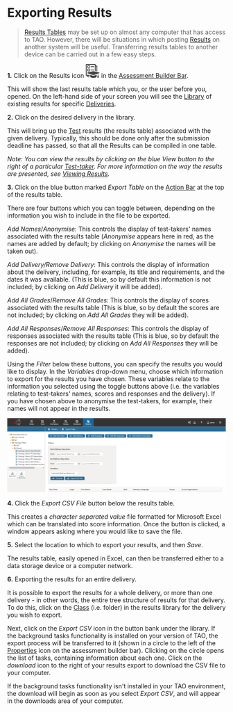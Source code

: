 # Exporting Results

> [Results Tables](../appendix/glossary.md#results-table) may be set up on almost any computer that has access to TAO. However, there will be situations in which posting [Results](../appendix/glossary.md#results) on another system will be useful. Transferring results tables to another device can be carried out in a few easy steps.

**1.**  Click on the Results icon ![Results](../resources/_icons/result.png) in the [Assessment Builder Bar](../appendix/glossary.md#assessment-builder-bar).

This will show the last results table which you, or the user before you, opened. On the left-hand side of your screen you will see the [Library](../appendix/glossary.md#library) of existing results for specific [Deliveries](../appendix/glossary.md#delivery).

**2.** Click on the desired delivery in the library. 

This will bring up the [Test](../appendix/glossary.md#test) results (the results table) associated with the given delivery. Typically, this should be done only after the submission deadline has passed, so that all the Results can be compiled in one table.

*Note: You can view the results by clicking on the blue View button to the right of a particular [Test-taker](../appendix/glossary.md#test-taker). For more information on the way the results are presented, see [Viewing Results](../results/viewing-results.md).*

**3.** Click on the blue button marked *Export Table* on the [Action Bar](../appendix/glossary.md#action-bar) at the top of the results table.

There are four buttons which you can toggle between, depending on the information you wish to include in the file to be exported.

*Add Names*/*Anonymise*: This controls the display of test-takers' names associated with the results table (*Anonymise* appears here in red, as the names are added by default; by clicking on *Anonymise* the names will be taken out).

*Add Delivery/Remove Delivery*: This controls the display of information about the delivery, including, for example, its title and requirements, and the dates it was available. (This is blue, so by default this information is not included; by clicking on *Add Delivery* it will be added).

*Add All Grades*/*Remove All Grades*: This controls the display of scores associated with the results table (This is blue, so by default the scores are not included; by clicking on *Add All Grades* they will be added).

*Add All Responses*/*Remove All Responses*: This controls the display of responses associated with the results table (This is blue, so by default the responses are not included; by clicking on *Add All Responses* they will be added). 

Using the *Filter* below these buttons, you can specify the results you would like to display. In the *Variables* drop-down menu, choose which information to export for the results you have chosen. These variables relate to the information you selected using the toggle buttons above (i.e. the variables relating to test-takers' names, scores and responses and the delivery). If you have chosen above to anonymise the test-takers, for example, their names will not appear in the results.

![Exporting the Results](../resources/backend/results/results-export.png)

**4.** Click the *Export CSV File* button below the results table.

This creates a *character separated value* file formatted for Microsoft Excel which can be translated into score information. Once the button is clicked, a window appears asking where you would like to save the file.

**5.** Select the location to which to export your results, and then *Save*.

The results table, easily opened in Excel, can then be transferred either to a data storage device or a computer network.

**6.** Exporting the results for an entire delivery.

It is possible to export the results for a whole delivery, or more than one delivery - in other words, the entire tree structure of results for that delivery. To do this, click on the [Class](../appendix/glossary.md#class) (i.e. folder) in the results library for the delivery you wish to export.

Next, click on the *Export CSV* icon in the button bank under the library. If the background tasks functionality is installed on your version of TAO, the export process will be transferred to it (shown in a circle to the left of the [Properties](../appendix/glossary.md#properties) icon on the assessment builder bar). Clicking on the circle opens the list of tasks, containing information about each one. Click on the *download* icon to the right of your results export to download the CSV file to your computer. 

If the background tasks functionality isn't installed in your TAO environment, the download will begin as soon as you select *Export CSV*, and will appear in the downloads area of your computer.  

